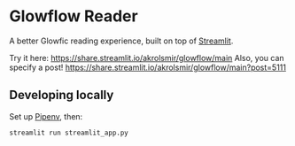 # Glowflow Reader

A better Glowfic reading experience, built on top of [Streamlit](https://docs.streamlit.io/).

Try it here: https://share.streamlit.io/akrolsmir/glowflow/main
Also, you can specify a post! https://share.streamlit.io/akrolsmir/glowflow/main?post=5111

## Developing locally

Set up [Pipenv](https://docs.streamlit.io/library/get-started/installation#install-pipenv), then:

```
streamlit run streamlit_app.py
```
